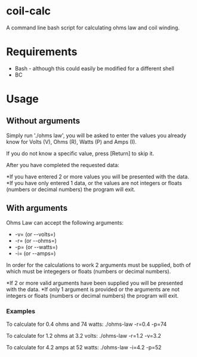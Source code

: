 # coil-calc
A command line bash script for calculating ohms law and coil winding.

# Requirements
* Bash - although this could easily be modified for a different shell
* BC

# Usage 
## Without arguments 
Simply run './ohms law', you will be asked to enter the values you already know for Volts (V), Ohms (R), Watts (P) and Amps (I).

If you do not know a specific value, press [Return] to skip it.

After you have completed the requested data:

*If you have entered 2 or more values you will be presented with the data.
*If you have only entered 1 data, or the values are not integers or floats (numbers or decimal numbers) the program will exit.

## With arguments 
Ohms Law can accept the following arguments:
* -v= (or --volts=)
* -r= (or --ohms=)
* -p= (or --watts=)
* -i= (or --amps=)

In order for the calculations to work 2 arguments must be supplied, both of which must be integegers or floats (numbers or decimal numbers).

*If 2 or more valid arguments have been supplied you will be presented with the data.
*If only 1 argument is provided or the arguments are not integers or floats (numbers or decimal numbers) the program will exit.

### Examples
To calculate for 0.4 ohms and 74 watts:
./ohms-law -r=0.4 -p=74

To calculate for 1.2 ohms at 3.2 volts:
./ohms-law -r=1.2 -v=3.2

To calculate for 4.2 amps at 52 watts:
./ohms-law -i=4.2 -p=52
